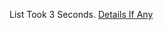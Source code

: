 List Took 3 Seconds.
[Details If Any](https://github.com/deathbybandaid/piholeparser/blob/master/RecentRunLogs/parsingscripts/ClickbaitBlocklist.md)

